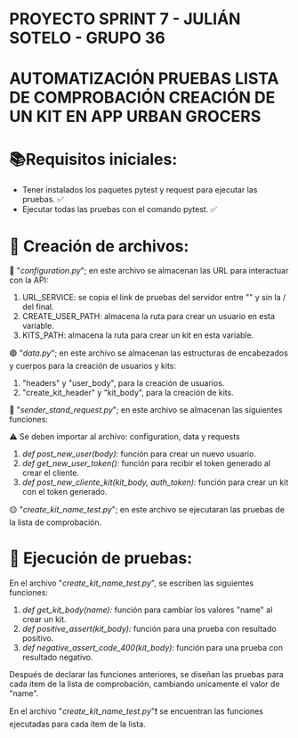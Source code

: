﻿# PROYECTO SPRINT 7 - JULIÁN SOTELO - GRUPO 36
# AUTOMATIZACIÓN PRUEBAS LISTA DE COMPROBACIÓN CREACIÓN DE UN KIT EN APP URBAN GROCERS
 
# 📚Requisitos iniciales:

- Tener instalados los paquetes pytest y request para ejecutar las pruebas. ✅
- Ejecutar todas las pruebas con el comando pytest. ✅

# 📃 Creación de archivos:

🔵 "_configuration.py_"; en este archivo se almacenan las URL para interactuar con la API:

1. URL_SERVICE: se copia el link de pruebas del servidor entre "" y sin la / del final.
2. CREATE_USER_PATH: almacena la ruta para crear un usuario en esta variable.
3. KITS_PATH: almacena la ruta para crear un kit en esta variable.

🟢 "_data.py_"; en este archivo se almacenan las estructuras de encabezados y cuerpos para la creación de usuarios y kits:

1. "headers" y "user_body", para la creación de usuarios.
2. "create_kit_header" y "kit_body", para la creación de kits.

🔴 "_sender_stand_request.py_"; en este archivo se almacenan las siguientes funciones:

⚠️ Se deben importar al archivo: configuration, data y requests

1. _def post_new_user(body):_ función para crear un nuevo usuario.
2. _def get_new_user_token():_ función para recibir el token generado al crear el cliente.
3. _def post_new_cliente_kit(kit_body, auth_token):_ función para crear un kit con el token generado.

🟡 "_create_kit_name_test.py_"; en este archivo se ejecutaran las pruebas de la lista de comprobación.

# 📝 Ejecución de pruebas:

En el archivo "_create_kit_name_test.py_", se escriben las siguientes funciones:

1. _def get_kit_body(name):_ función para cambiar los valores "name" al crear un kit.
2. _def positive_assert(kit_body):_ función para una prueba con resultado positivo.
3. _def negative_assert_code_400(kit_body):_ función para una prueba con resultado negativo.

Después de declarar las funciones anteriores, se diseñan las pruebas para cada ítem de la lista de comprobación, cambiando unicamente el valor de "name".

En el archivo "_create_kit_name_test.py_"❗ se encuentran las funciones ejecutadas para cada ítem de la lista. 




